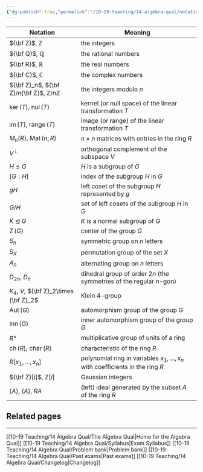 ```yaml
---
{"dg-publish":true,"permalink":"/10-19-teaching/14-algebra-qual/notation-key/","updated":"2025-04-04T14:58:54-07:00"}
---
```



| Notation                                                   | Meaning                                                                            |
| ---------------------------------------------------------- | ---------------------------------------------------------------------------------- |
| ${\bf Z}$, $\mathbb{Z}$                                    | the integers                                                                       |
| ${\bf Q}$, $\mathbb{Q}$                                    | the rational numbers                                                               |
| ${\bf R}$, $\mathbb{R}$                                    | the real numbers                                                                   |
| ${\bf C}$, $\mathbb{C}$                                    | the complex numbers                                                                |
| ${\bf Z}_n$, ${\bf Z}/n{\bf Z}$,  $\mathbb{Z}/n\mathbb{Z}$ | the integers modulo $n$                                                            |
| $\operatorname{ker}(T)$, $\operatorname{nul}(T)$           | kernel (or null space) of the linear transformation $T$                            |
| $\operatorname{im}(T)$, $\operatorname{range}(T)$          | image (or range) of the linear transformation $T$                                  |
| $M_n(R)$, $\operatorname{Mat}(n; R)$                       | $n\times n$ matrices with entries in the ring $R$                                  |
| $V^{\perp}$                                                | orthogonal complement of the subspace $V$                                          |
| $H\leq G$                                                  | $H$ is a subgroup of $G$                                                           |
| $[G:H]$                                                    | index of the subgroup $H$ in $G$                                                   |
| $gH$                                                       | left coset of the subgroup $H$ represented by $g$                                  |
| $G/H$                                                      | set of left cosets of the subgroup $H$ in $G$                                      |
| $K\unlhd G$                                                | $K$ is a normal subgroup of $G$                                                    |
| $\operatorname{Z}(G)$                                      | center of the group $G$                                                            |
| $S_n$                                                      | symmetric group on $n$ letters                                                     |
| $S_X$                                                      | permutation group of the set $X$                                                   |
| $A_n$                                                      | alternating group on $n$ letters                                                   |
| $D_{2n}$, $D_n$                                            | dihedral group of order $2n$ (the symmetries of the regular $n$-gon)               |
| $K_4$, $V$, ${\bf Z}_2\times {\bf Z}_2$                    | Klein 4-group                                                                      |
| $\operatorname{Aut}(G)$                                    | automorphism group of the group $G$                                                |
| $\operatorname{Inn}(G)$                                    | inner automorphism group of the group $G$                                          |
| $R^{\times}$                                               | multiplicative group of units of a ring                                            |
| $\operatorname{ch}(R)$, $\operatorname{char}(R)$           | characteristic of the ring $R$                                                     |
| $R[x_1,\ldots, x_n]$                                       | polynomial ring in variables $x_1, \ldots , x_n$ with coefficients in the ring $R$ |
| ${\bf Z}[i]$, $\mathbb{Z}[i]$                              | Gaussian integers                                                                  |
| $\langle A\rangle$, $(A)$, $RA$                            | (left) ideal generated by the subset $A$ of the ring $R$                           |


## Related pages
---

[[10-19 Teaching/14 Algebra Qual/The Algebra Qual\|Home for the Algebra Qual]]
[[10-19 Teaching/14 Algebra Qual/Syllabus\|Exam Syllabus]]
[[10-19 Teaching/14 Algebra Qual/Problem bank\|Problem bank]]
[[10-19 Teaching/14 Algebra Qual/Past exams\|Past exams]]
[[10-19 Teaching/14 Algebra Qual/Changelog\|Changelog]]
